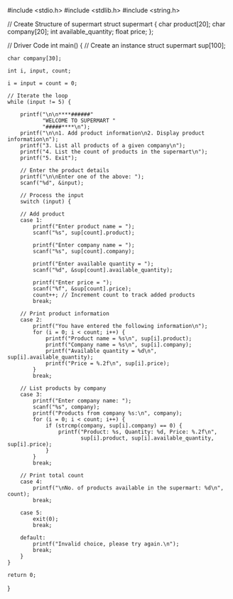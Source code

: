 #include <stdio.h>
#include <stdlib.h>
#include <string.h>

// Create Structure of supermart
struct supermart {
    char product[20];
    char company[20];
    int available_quantity;
    float price;
};

// Driver Code
int main()
{
    // Create an instance
    struct supermart sup[100];

    char company[30];

    int i, input, count;

    i = input = count = 0;

    // Iterate the loop
    while (input != 5) {

        printf("\n\n****######"
               "WELCOME TO SUPERMART "
               "#####****\n");
        printf("\n\n1. Add product information\n2. Display product information\n");
        printf("3. List all products of a given company\n");
        printf("4. List the count of products in the supermart\n");
        printf("5. Exit");

        // Enter the product details
        printf("\n\nEnter one of the above: ");
        scanf("%d", &input);

        // Process the input
        switch (input) {

        // Add product
        case 1:
            printf("Enter product name = ");
            scanf("%s", sup[count].product);

            printf("Enter company name = ");
            scanf("%s", sup[count].company);

            printf("Enter available quantity = ");
            scanf("%d", &sup[count].available_quantity);

            printf("Enter price = ");
            scanf("%f", &sup[count].price);
            count++; // Increment count to track added products
            break;

        // Print product information
        case 2:
            printf("You have entered the following information\n");
            for (i = 0; i < count; i++) {
                printf("Product name = %s\n", sup[i].product);
                printf("Company name = %s\n", sup[i].company);
                printf("Available quantity = %d\n", sup[i].available_quantity);
                printf("Price = %.2f\n", sup[i].price);
            }
            break;

        // List products by company
        case 3:
            printf("Enter company name: ");
            scanf("%s", company);
            printf("Products from company %s:\n", company);
            for (i = 0; i < count; i++) {
                if (strcmp(company, sup[i].company) == 0) {
                    printf("Product: %s, Quantity: %d, Price: %.2f\n",
                           sup[i].product, sup[i].available_quantity, sup[i].price);
                }
            }
            break;

        // Print total count
        case 4:
            printf("\nNo. of products available in the supermart: %d\n", count);
            break;

        case 5:
            exit(0);
            break;

        default:
            printf("Invalid choice, please try again.\n");
            break;
        }
    }

    return 0;
}
